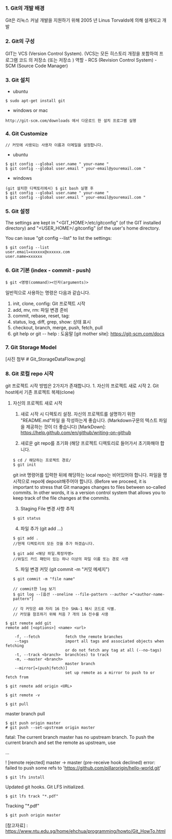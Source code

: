 ### 1. Git의 개발 배경
Git은 리눅스 커널 개발을 지원하기 위해 2005 년 Linus Torvalds에 의해 설계되고 개발

### 2. Git의 구성
GIT는 VCS (Version Control System). (VCS는 모든 히스토리 개정을 포함하여 프로그램 코드 의 저장소 (또는 저장소 ) 역할
    - RCS (Revision Control System)
    - SCM (Source Code Manager)
    
### 3. Git 설치
- ubuntu
```
$ sudo apt-get install git
```

- windows or mac
```
http://git-scm.com/downloads 에서 다운로드 한 설치 프로그램 실행
```

### 4. Git Customize 
    // 커밋에 사용되는 사용자 이름과 이메일을 설정합니다. 
- ubuntu
```
$ git config --global user.name " your-name " 
$ git config --global user.email " your-email@youremail.com "
```

- windows
```
(git 설치한 디렉토리에서) $ git bash 실행 후
$ git config --global user.name " your-name " 
$ git config --global user.email " your-email@youremail.com "
```

### 5. Git 설정
The settings are kept in "<GIT_HOME>/etc/gitconfig" (of the GIT installed directory) and "<USER_HOME>/.gitconfig" (of the user's home directory.

You can issue "git config --list" to list the settings:
```
$ git config --list
user.email=xxxxxx@xxxxxx.com
user.name=xxxxxx
```

### 6. Git 기본 (index - commit - push)

```
$ git <명령(command)><인자(arguments)>
```
일반적으로 사용하는 명령은 다음과 같습니다.
1. init, clone, config: Git 프로젝트 시작
2. add, mv, rm: 파일 변경 준비
3. commit, rebase, reset, tag:
4. status, log, diff, grep, show: 상태 표시
5. checkout, branch, merge, push, fetch, pull
6. git help <command> or git <command> -- help : 도움말
[git mother site]: https://git-scm.com/docs


### 7. Git Storage Model
[사진 첨부 # Git_StorageDataFlow.png]


### 8. Git 로컬 repo 시작
git 프로젝트 시작 방법은 2가지가 존재합니다.
    1. 자신의 프로젝트 새로 시작
    2. Git host에서 기존 프로젝트 복제(clone)

1. 자신의 프로젝트 새로 시작
    1) 새로 시작 시 디렉토리 설정.
    자신의 프로젝트를 설명하기 위한 "README.md"파일 을 작성하는게 좋습니다.
    (Markdown구문의 텍스트 파일을 제공하는 것이 더 좋습니다)
    [MarkDown]: https://help.github.com/en/github/writing-on-github

    2) 새로운 git repo를 초기화 (해당 프로젝트 디렉토리로 들어가서 초기화해야 합니다.
    ```
    $ cd / 해당하는 프로젝트 경로/
    $ git init
    ```
    git init 명령어를 입력한 뒤에 해당하는 local repo는 비어있어야 합니다. 
    파일을 명시적으로 repo에 deposit해주어야 합니다.
    (Before we proceed, it is important to stress that Git manages changes to files between so-called commits. In other words, it is a version control system that allows you to keep track of the file changes at the commits.
    

    3) Staging File 변경 사항 추적
    ```
    $ git status
    ```
    
    4) 파일 추가 (git add <file>...)
    ```
    $ git add .
    //현재 디렉토리의 모든 것을 추가 하겠습니다.
    
    $ git add <해당 파일.확장자명>
    //와일드 카드 패턴이 있는 하나 이상의 파일 이름 또는 경로 사용
    ```
    
    5) 파일 변경 커밋 (git commit -m "커밋 메세지")
    ```
    $ git commit -m "file name"
    
    // commit한 log 보기
    $ git log --[옵션 --oneline --file-pattern --author ="<author-name-pattern"]
    
    // 각 커밋은 40 자리 16 진수 SHA-1 해시 코드로 식별. 
    // 커밋을 참조하기 위해 처음 7 개의 16 진수를 사용
    ```
    



```
$ git remote add git 
remote add [<options>] <name> <url>

    -f, --fetch           fetch the remote branches
    --tags                import all tags and associated objects when fetching
                          or do not fetch any tag at all (--no-tags)
    -t, --track <branch>  branch(es) to track
    -m, --master <branch>
                          master branch
    --mirror[=(push|fetch)]
                          set up remote as a mirror to push to or fetch from

```



```
$ git remote add origin <URL>
```



```
$ git remote -v
```



```
$ git pull
```

master branch pull




```
$ git push origin master
# git push --set-upstream origin master
```

fatal: The current branch master has no upstream branch.
To push the current branch and set the remote as upstream, use

...

 ! [remote rejected] master -> master (pre-receive hook declined)
error: failed to push some refs to 'https://github.com/pillarorigin/hello-world.git'

    $ git lfs install

Updated git hooks.
Git LFS initialized.



```
$ git lfs track "*.pdf"
```

Tracking "*.pdf"


```
$ git push origin master
```

[참고자료] : https://www.ntu.edu.sg/home/ehchua/programming/howto/Git_HowTo.html
